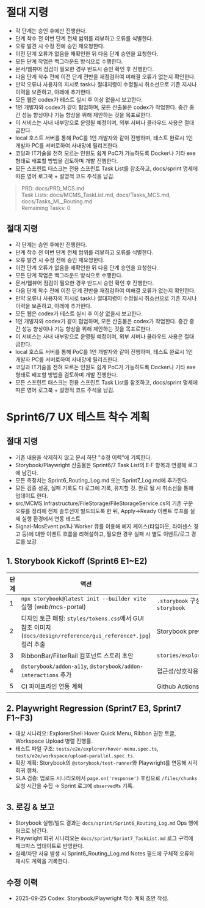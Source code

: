 # 절대 지령
- 각 단계는 승인 후에만 진행한다.
- 단계 착수 전 이번 단계 전체 범위를 리뷰하고 오류를 식별한다.
- 오류 발견 시 수정 전에 승인 재요청한다.
- 이전 단계 오류가 없음을 재확인한 뒤 다음 단계 승인을 요청한다.
- 모든 단계 작업은 백그라운드 방식으로 수행한다.
- 문서/웹뷰어 점검이 필요한 경우 반드시 승인 확인 후 진행한다.
- 다음 단계 착수 전에 이전 단계 전반을 재점검하여 미해결 오류가 없는지 확인한다.
- 만약 오류나 사용자의 지시로 task나 절대지령이 수정될시 취소선으로 기존 지시나 이력을 보존하고, 아래에 추가한다.
- 모든 웹은 codex가 테스트 실시 후 이상 없을시 보고한다.
- 1인 개발자와 codex가 같이 협업하며, 모든 산출물은 codex가 작업한다. 중간 중간 성능 향상이나 기능 향상을 위해 제안하는 것을 목표로한다.
- 이 서비스는 사내 내부망으로 운영될 예정이며, 외부 서버나 클라우드 사용은 절대 금한다.
- local 호스트 서버를 통해 PoC를 1인 개발자와 같이 진행하며, 테스트 완료시 1인 개발자 PC를 서버로하여 사내망에 릴리즈한다.
- 코딩과 IT기술을 전혀 모르는 인원도 쉽게 PoC가 가능하도록 Docker나 기타 exe 형태로 배포할 방법을 검토하며 개발 진행한다.
- 모든 스프린트 태스크는 전용 스프린트 Task List를 참조하고, docs/sprint 명세에 따른 영어 로그북 + 설명적 코드 주석을 남김.

> PRD: docs/PRD_MCS.md  
> Task Lists: docs/MCMS_TaskList.md, docs/Tasks_MCS.md, docs/Tasks_ML_Routing.md  
> Remaining Tasks: 0

## 절대 지령
- 각 단계는 승인 후에만 진행한다.
- 단계 착수 전 이번 단계 전체 범위를 리뷰하고 오류를 식별한다.
- 오류 발견 시 수정 전에 승인 재요청한다.
- 이전 단계 오류가 없음을 재확인한 뒤 다음 단계 승인을 요청한다.
- 모든 단계 작업은 백그라운드 방식으로 수행한다.
- 문서/웹뷰어 점검이 필요한 경우 반드시 승인 확인 후 진행한다.
- 다음 단계 착수 전에 이전 단계 전반을 재점검하여 미해결 오류가 없는지 확인한다.
- 만약 오류나 사용자의 지시로 task나 절대지령이 수정될시 취소선으로 기존 지시나 이력을 보존하고, 아래에 추가한다.
- 모든 웹은 codex가 테스트 실시 후 이상 없을시 보고한다.
- 1인 개발자와 codex가 같이 협업하며, 모든 산출물은 codex가 작업한다. 중간 중간 성능 향상이나 기능 향상을 위해 제안하는 것을 목표로한다.
- 이 서비스는 사내 내부망으로 운영될 예정이며, 외부 서버나 클라우드 사용은 절대 금한다.
- local 호스트 서버를 통해 PoC를 1인 개발자와 같이 진행하며, 테스트 완료시 1인 개발자 PC를 서버로하여 사내망에 릴리즈한다.
- 코딩과 IT기술을 전혀 모르는 인원도 쉽게 PoC가 가능하도록 Docker나 기타 exe 형태로 배포할 방법을 검토하며 개발 진행한다.
- 모든 스프린트 태스크는 전용 스프린트 Task List를 참조하고, docs/sprint 명세에 따른 영어 로그북 + 설명적 코드 주석을 남김.
# Sprint6/7 UX 테스트 착수 계획
## 절대 지령
- 기존 내용을 삭제하지 않고 문서 하단 "수정 이력"에 기록한다.
- Storybook/Playwright 산출물은 Sprint6/7 Task List의 E·F 항목과 연결해 로그에 남긴다.
- 모든 측정치는 Sprint6_Routing_Log.md 또는 Sprint7_Log.md에 추가한다.
- 모든 검증 성공, 실패 기록도 다 로그에 기록, 유지할 것. 완료 될 시 취소선을 통해 업데이트 한다.
- src/MCMS.Infrastructure/FileStorage/FileStorageService.cs의 기존 구문 오류를 정리해 전체 솔루션이 빌드되도록 한 뒤, Apply→Ready 이벤트 루프를 실제 실행 환경에서 연동 테스트
- Signal-McsEvent.ps1나 Worker 큐를 이용해 에지 케이스(타임아웃, 라이센스 경고 등)에 대한 이벤트 흐름을 리허설하고, 필요한 경우 실패 시 별도 이벤트/로그 경로를 보강

## 1. Storybook Kickoff (Sprint6 E1~E2)
| 단계 | 액션 | 산출물 |
|------|------|---------|
| 1 | `npx storybook@latest init --builder vite` 실행 (web/mcs-portal) | `.storybook` 구성, package.json script `storybook` |
| 2 | 디자인 토큰 매핑: `styles/tokens.css`에서 GUI 참조 이미지(`docs/design/reference/gui_reference*.jpg`) 컬러 추출 | Storybook preview.ts 스타일 주입 |
| 3 | RibbonBar/FilterRail 컴포넌트 스토리 초안 | `stories/explorer/RibbonBar.stories.tsx` |
| 4 | `@storybook/addon-a11y`, `@storybook/addon-interactions` 추가 | 접근성/상호작용 패널 |
| 5 | CI 파이프라인 연동 계획 | Github Actions `storybook-build` 잡 초안 |

## 2. Playwright Regression (Sprint7 E3, Sprint7 F1~F3)
- 대상 시나리오: ExplorerShell Hover Quick Menu, Ribbon 권한 토글, Workspace Upload 병렬 진행률.
- 테스트 파일 구조: `tests/e2e/explorer/hover-menu.spec.ts`, `tests/e2e/workspace/upload-parallel.spec.ts`.
- 확장 계획: Storybook의 `@storybook/test-runner`와 Playwright를 연동해 시각 회귀 캡처.
- SLA 검증: 업로드 시나리오에서 `page.on('response')` 후킹으로 `/files/chunks` 요청 시간을 수집 → Sprint 로그에 `observedMs` 기록.

## 3. 로깅 & 보고
- Storybook 실행/빌드 결과는 `docs/sprint/Sprint6_Routing_Log.md` Ops 행에 링크로 남긴다.
- Playwright 회귀 시나리오는 `docs/sprint/Sprint7_TaskList.md` 로그 구역에 체크박스 업데이트로 반영한다.
- 실패/차단 사유 발생 시 Sprint6_Routing_Log.md Notes 필드에 구체적 오류와 재시도 계획을 기록한다.

## 수정 이력
- 2025-09-25 Codex: Storybook/Playwright 착수 계획 초안 작성.

